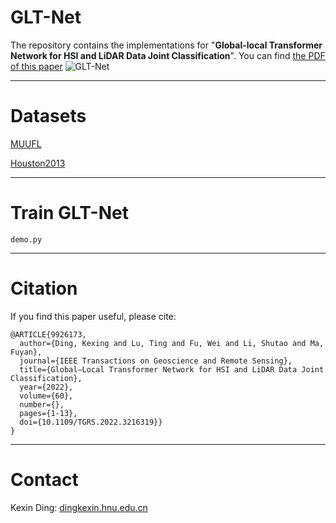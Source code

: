 # GLT-Net
The repository contains the implementations for "**Global-local Transformer Network for HSI and LiDAR Data Joint Classification**". You can find [the PDF of this paper](https://ieeexplore.ieee.org/abstract/document/9926173)
![GLT-Net](https://user-images.githubusercontent.com/111871149/188766524-da5cc1af-7efb-43b6-8bc8-5f40a608647b.jpg)
****
# Datasets
[MUUFL](https://github.com/GatorSense/MUUFLGulfport/)

[Houston2013](http://www.grss-ieee.org/community/technical-committees/data-fusion/2013-ieee-grss-data-fusion-contest/)
****
# Train GLT-Net
``` 
demo.py
``` 
****
# Citation
If you find this paper useful, please cite:
``` 
@ARTICLE{9926173,
  author={Ding, Kexing and Lu, Ting and Fu, Wei and Li, Shutao and Ma, Fuyan},
  journal={IEEE Transactions on Geoscience and Remote Sensing}, 
  title={Global–Local Transformer Network for HSI and LiDAR Data Joint Classification}, 
  year={2022},
  volume={60},
  number={},
  pages={1-13},
  doi={10.1109/TGRS.2022.3216319}}
}
```
****
# Contact
Kexin Ding: [dingkexin.hnu.edu.cn](dingkexin@hnu.edu.cn)
